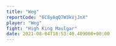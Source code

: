 ```yaml
---
title: "Weg"
reportCode: "6C8yAqQ7W3kVjJnX"
player: "Weg"
fight: "High King Maulgar"
date: 2021-08-04T18:53:40.409000+00:00
---
```

